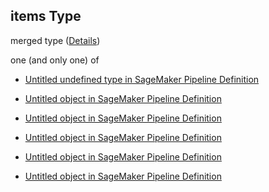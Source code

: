 ## items Type

merged type ([Details](pipeline-definition-properties-steps-items.md))

one (and only one) of

*   [Untitled undefined type in SageMaker Pipeline Definition](pipeline-definition-definitions-conditionstep.md "check type definition")

*   [Untitled object in SageMaker Pipeline Definition](pipeline-definition-definitions-trainingstep.md "check type definition")

*   [Untitled object in SageMaker Pipeline Definition](pipeline-definition-definitions-processingstep.md "check type definition")

*   [Untitled object in SageMaker Pipeline Definition](pipeline-definition-definitions-transformstep.md "check type definition")

*   [Untitled object in SageMaker Pipeline Definition](pipeline-definition-definitions-createmodelstep.md "check type definition")

*   [Untitled object in SageMaker Pipeline Definition](pipeline-definition-definitions-registermodelstep.md "check type definition")

